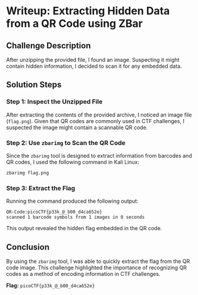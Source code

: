 # Writeup: Extracting Hidden Data from a QR Code using ZBar

## Challenge Description
After unzipping the provided file, I found an image. Suspecting it might contain hidden information, I decided to scan it for any embedded data.

## Solution Steps

### Step 1: Inspect the Unzipped File
After extracting the contents of the provided archive, I noticed an image file (`flag.png`). Given that QR codes are commonly used in CTF challenges, I suspected the image might contain a scannable QR code.

### Step 2: Use `zbarimg` to Scan the QR Code
Since the `zbarimg` tool is designed to extract information from barcodes and QR codes, I used the following command in Kali Linux:

```sh
zbarimg flag.png
```

### Step 3: Extract the Flag
Running the command produced the following output:

```
QR-Code:picoCTF{p33k_@_b00_d4ca652e}
scanned 1 barcode symbols from 1 images in 0 seconds
```

This output revealed the hidden flag embedded in the QR code.

## Conclusion
By using the `zbarimg` tool, I was able to quickly extract the flag from the QR code image. This challenge highlighted the importance of recognizing QR codes as a method of encoding information in CTF challenges.

**Flag:** `picoCTF{p33k_@_b00_d4ca652e}`

